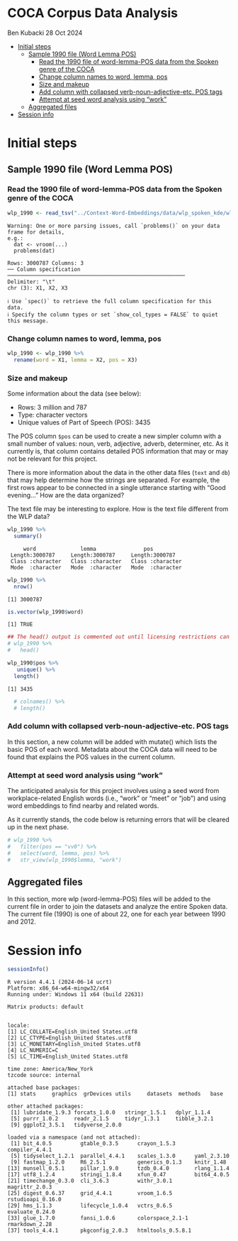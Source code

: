 COCA Corpus Data Analysis
================
Ben Kubacki
28 Oct 2024

- [Initial steps](#initial-steps)
  - [Sample 1990 file (Word Lemma
    POS)](#sample-1990-file-word-lemma-pos)
    - [Read the 1990 file of word-lemma-POS data from the Spoken genre
      of the
      COCA](#read-the-1990-file-of-word-lemma-pos-data-from-the-spoken-genre-of-the-coca)
    - [Change column names to word, lemma,
      pos](#change-column-names-to-word-lemma-pos)
    - [Size and makeup](#size-and-makeup)
    - [Add column with collapsed verb-noun-adjective-etc. POS
      tags](#add-column-with-collapsed-verb-noun-adjective-etc-pos-tags)
    - [Attempt at seed word analysis using
      “work”](#attempt-at-seed-word-analysis-using-work)
  - [Aggregated files](#aggregated-files)
- [Session info](#session-info)

# Initial steps

## Sample 1990 file (Word Lemma POS)

### Read the 1990 file of word-lemma-POS data from the Spoken genre of the COCA

``` r
wlp_1990 <- read_tsv("../Context-Word-Embeddings/data/wlp_spoken_kde/wlp_spok_1990.txt", col_names = FALSE)
```

    Warning: One or more parsing issues, call `problems()` on your data frame for details,
    e.g.:
      dat <- vroom(...)
      problems(dat)

    Rows: 3000787 Columns: 3
    ── Column specification ────────────────────────────────────────────────────────
    Delimiter: "\t"
    chr (3): X1, X2, X3

    ℹ Use `spec()` to retrieve the full column specification for this data.
    ℹ Specify the column types or set `show_col_types = FALSE` to quiet this message.

### Change column names to word, lemma, pos

``` r
wlp_1990 <- wlp_1990 %>% 
  rename(word = X1, lemma = X2, pos = X3) 
```

### Size and makeup

Some information about the data (see below):

- Rows: 3 million and 787  
- Type: character vectors  
- Unique values of Part of Speech (POS): 3435

The POS column `$pos` can be used to create a new simpler column with a
small number of values: noun, verb, adjective, adverb, determiner, etc.
As it currently is, that column contains detailed POS information that
may or may not be relevant for this project.

There is more information about the data in the other data files (`text`
and `db`) that may help determine how the strings are separated. For
example, the first rows appear to be connected in a single utterance
starting with “Good evening…” How are the data organized?

The text file may be interesting to explore. How is the text file
different from the WLP data?

``` r
wlp_1990 %>% 
  summary()
```

         word              lemma               pos           
     Length:3000787     Length:3000787     Length:3000787    
     Class :character   Class :character   Class :character  
     Mode  :character   Mode  :character   Mode  :character  

``` r
wlp_1990 %>% 
  nrow()
```

    [1] 3000787

``` r
is.vector(wlp_1990$word)  
```

    [1] TRUE

``` r
## The head() output is commented out until licensing restrictions can be double checked.
# wlp_1990 %>% 
#   head()

wlp_1990$pos %>% 
   unique() %>% 
  length()
```

    [1] 3435

``` r
  # colnames() %>%
  # length()
```

### Add column with collapsed verb-noun-adjective-etc. POS tags

In this section, a new column will be added with mutate() which lists
the basic POS of each word. Metadata about the COCA data will need to be
found that explains the POS values in the current column.

### Attempt at seed word analysis using “work”

The anticipated analysis for this project involves using a seed word
from workplace-related English words (i.e., “work” or “meet” or “job”)
and using word embeddings to find nearby and related words.

As it currently stands, the code below is returning errors that will be
cleared up in the next phase.

``` r
# wlp_1990 %>%
#   filter(pos == "vv0") %>%
#   select(word, lemma, pos) %>%
#   str_view(wlp_1990$lemma, "work")
```

## Aggregated files

In this section, more wlp (word-lemma-POS) files will be added to the
current file in order to join the datasets and analyze the entire Spoken
data. The current file (1990) is one of about 22, one for each year
between 1990 and 2012.

# Session info

``` r
sessionInfo()
```

    R version 4.4.1 (2024-06-14 ucrt)
    Platform: x86_64-w64-mingw32/x64
    Running under: Windows 11 x64 (build 22631)

    Matrix products: default


    locale:
    [1] LC_COLLATE=English_United States.utf8 
    [2] LC_CTYPE=English_United States.utf8   
    [3] LC_MONETARY=English_United States.utf8
    [4] LC_NUMERIC=C                          
    [5] LC_TIME=English_United States.utf8    

    time zone: America/New_York
    tzcode source: internal

    attached base packages:
    [1] stats     graphics  grDevices utils     datasets  methods   base     

    other attached packages:
     [1] lubridate_1.9.3 forcats_1.0.0   stringr_1.5.1   dplyr_1.1.4    
     [5] purrr_1.0.2     readr_2.1.5     tidyr_1.3.1     tibble_3.2.1   
     [9] ggplot2_3.5.1   tidyverse_2.0.0

    loaded via a namespace (and not attached):
     [1] bit_4.0.5         gtable_0.3.5      crayon_1.5.3      compiler_4.4.1   
     [5] tidyselect_1.2.1  parallel_4.4.1    scales_1.3.0      yaml_2.3.10      
     [9] fastmap_1.2.0     R6_2.5.1          generics_0.1.3    knitr_1.48       
    [13] munsell_0.5.1     pillar_1.9.0      tzdb_0.4.0        rlang_1.1.4      
    [17] utf8_1.2.4        stringi_1.8.4     xfun_0.47         bit64_4.0.5      
    [21] timechange_0.3.0  cli_3.6.3         withr_3.0.1       magrittr_2.0.3   
    [25] digest_0.6.37     grid_4.4.1        vroom_1.6.5       rstudioapi_0.16.0
    [29] hms_1.1.3         lifecycle_1.0.4   vctrs_0.6.5       evaluate_0.24.0  
    [33] glue_1.7.0        fansi_1.0.6       colorspace_2.1-1  rmarkdown_2.28   
    [37] tools_4.4.1       pkgconfig_2.0.3   htmltools_0.5.8.1
